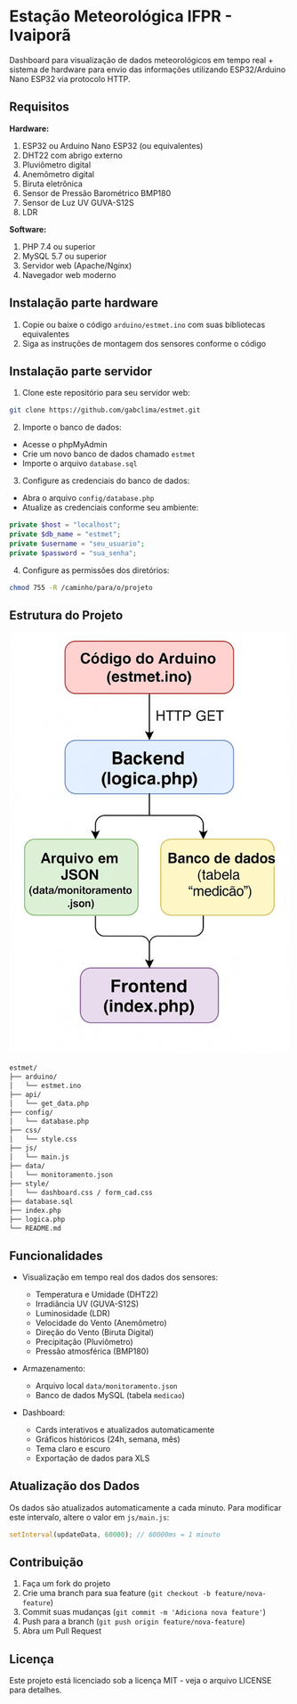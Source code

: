 # Estação Meteorológica IFPR - Ivaiporã

Dashboard para visualização de dados meteorológicos em tempo real + sistema de hardware para envio das informações utilizando ESP32/Arduino Nano ESP32 via protocolo HTTP.

## Requisitos

**Hardware:**

1. ESP32 ou Arduino Nano ESP32 (ou equivalentes)
2. DHT22 com abrigo externo
3. Pluviômetro digital
4. Anemômetro digital
5. Biruta eletrônica
6. Sensor de Pressão Barométrico BMP180
7. Sensor de Luz UV GUVA-S12S
8. LDR

**Software:**

1. PHP 7.4 ou superior
2. MySQL 5.7 ou superior
3. Servidor web (Apache/Nginx)
4. Navegador web moderno

## Instalação parte hardware

1. Copie ou baixe o código `arduino/estmet.ino` com suas bibliotecas equivalentes
2. Siga as instruções de montagem dos sensores conforme o código

## Instalação parte servidor

1. Clone este repositório para seu servidor web:

```bash
git clone https://github.com/gabclima/estmet.git
```

2. Importe o banco de dados:

- Acesse o phpMyAdmin
- Crie um novo banco de dados chamado `estmet`
- Importe o arquivo `database.sql`

3. Configure as credenciais do banco de dados:

- Abra o arquivo `config/database.php`
- Atualize as credenciais conforme seu ambiente:

```php
private $host = "localhost";
private $db_name = "estmet";
private $username = "seu_usuario";
private $password = "sua_senha";
```

4. Configure as permissões dos diretórios:

```bash
chmod 755 -R /caminho/para/o/projeto
```

## Estrutura do Projeto

![Fluxograma](fluxograma.png)

```
estmet/
├── arduino/
│   └── estmet.ino
├── api/
│   └── get_data.php
├── config/
│   └── database.php
├── css/
│   └── style.css
├── js/
│   └── main.js
├── data/
│   └── monitoramento.json
├── style/
│   └── dashboard.css / form_cad.css
├── database.sql
├── index.php
├── logica.php
└── README.md
```

## Funcionalidades

- Visualização em tempo real dos dados dos sensores:

  - Temperatura e Umidade (DHT22)
  - Irradiância UV (GUVA-S12S)
  - Luminosidade (LDR)
  - Velocidade do Vento (Anemômetro)
  - Direção do Vento (Biruta Digital)
  - Precipitação (Pluviômetro)
  - Pressão atmosférica (BMP180)

- Armazenamento:

  - Arquivo local `data/monitoramento.json`
  - Banco de dados MySQL (tabela `medicao`)

- Dashboard:

  - Cards interativos e atualizados automaticamente
  - Gráficos históricos (24h, semana, mês)
  - Tema claro e escuro
  - Exportação de dados para XLS

## Atualização dos Dados

Os dados são atualizados automaticamente a cada minuto. Para modificar este intervalo, altere o valor em `js/main.js`:

```javascript
setInterval(updateData, 60000); // 60000ms = 1 minuto
```

## Contribuição

1. Faça um fork do projeto
2. Crie uma branch para sua feature (`git checkout -b feature/nova-feature`)
3. Commit suas mudanças (`git commit -m 'Adiciona nova feature'`)
4. Push para a branch (`git push origin feature/nova-feature`)
5. Abra um Pull Request

## Licença

Este projeto está licenciado sob a licença MIT - veja o arquivo LICENSE para detalhes.

